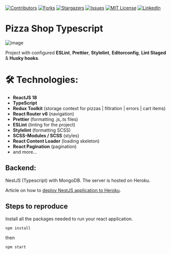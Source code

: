 [![Contributors][contributors-shield]][contributors-url]
[![Forks][forks-shield]][forks-url]
[![Stargazers][stars-shield]][stars-url]
[![Issues][issues-shield]][issues-url]
[![MIT License][license-shield]][license-url]
[![LinkedIn][linkedin-shield]][linkedin-url]

# Pizza Shop Typescript

![image](https://user-images.githubusercontent.com/39880364/170506490-b39ae22c-8eea-491b-a274-a3a3ad64148c.png)

Project with configured **ESLint**, **Prettier**, **Stylelint**, **Editorconfig**, **Lint Staged** & **Husky hooks**.


# 🛠 Technologies:

- **ReactJS 18**
- **TypeScript**
- **Redux Toolkit** (storage context for pizzas | filtration | errors | cart items)
- **React Router v6** (navigation)
- **Prettier** (formatting .js,.ts files)
- **ESLint** (linting for the project)
- **Stylelint** (formatting SCSS)
- **SCSS-Modules / SCSS** (styles)
- **React Content Loader** (loading skeleton)
- **React Pagination** (pagination)
- and more...

## **Backend**:
NestJS (Typescript) with MongoDB. The server is hosted on Heroku.

Article on how to [deploy NestJS application to Heroku](https://medium.com/@nikmacentosh/deploying-nestjs-server-to-heroku-guide-46e36f8ce779).

## Steps to reproduce
Install all the packages needed to run your react application.
```shell
npm install
```
then
```shell
npm start
```

<!-- MARKDOWN LINKS & IMAGES SHIELDS -->
<!-- https://www.markdownguide.org/basic-syntax/#reference-style-links -->
[contributors-shield]: https://img.shields.io/github/contributors/nikmace/pizza-shop.svg?style=for-the-badge
[contributors-url]: https://github.com/nikmace/pizza-shop/graphs/contributors
[forks-shield]: https://img.shields.io/github/forks/nikmace/pizza-shop.svg?style=for-the-badge
[forks-url]: https://github.com/nikmace/pizza-shop/network/members
[stars-shield]: https://img.shields.io/github/stars/nikmace/pizza-shop.svg?style=for-the-badge
[stars-url]: https://github.com/nikmace/pizza-shop/stargazers
[issues-shield]: https://img.shields.io/github/issues/nikmace/pizza-shop.svg?style=for-the-badge
[issues-url]: https://github.com/nikmace/pizza-shop/issues
[license-shield]: https://img.shields.io/github/license/nikmace/pizza-shop.svg?style=for-the-badge
[license-url]: https://github.com/nikmace/pizza-shop/blob/master/LICENSE
[linkedin-shield]: https://img.shields.io/badge/-LinkedIn-black.svg?style=for-the-badge&logo=linkedin&colorB=555
[linkedin-url]: https://linkedin.com/in/nikita-baranov-34a7ba1a2
[product-screenshot]: images/screenshot.png
